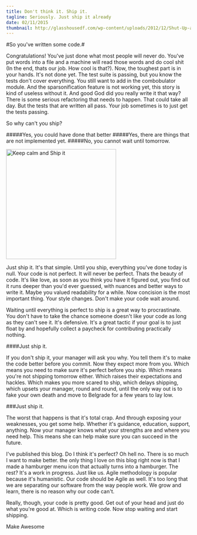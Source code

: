 ```yaml
---
title: Don't think it. Ship it.
tagline: Seriously. Just ship it already
date: 02/11/2015
thumbnail: http://glasshousedf.com/wp-content/uploads/2012/12/Shut-Up-and-Ship-It.psd_.jpg
---
```

#So you've written some code.#

Congratulations! You've just done what most people will never do. You've put words into a file and a machine will read those words and do cool shit (In the end, thats our job. How cool is that?). Now, the toughest part is in your hands. It's not done yet. The test suite is passing, but you know the tests don't cover everything. You still want to add in the combobulator module. And the sparsonification feature is not working yet, this story is kind of useless without it. And good God did you really write it that way? There is some serious refactoring that needs to happen. That could take all day. But the tests that are written all pass. Your job sometimes is to just get the tests passing.

So why can't you ship?

#####Yes, you could have done that better
#####Yes, there are things that are not implemented yet.
#####No, you cannot wait until tomorrow.

<img src="http://sd.keepcalm-o-matic.co.uk/i/keep-calm-and-ship-it-10.png" alt="Keep calm and Ship it"  height="300px">

  Just ship it. It's that simple. Until you ship, everything you've done today is null. Your code is not perfect. It will never be perfect. Thats the beauty of code. It's like love, as soon as you think you have it figured out, you find out it runs deeper than you'd ever guessed, with nuances and better ways to write it. Maybe you valued readability for a while. Now concision is the most important thing. Your style changes. Don't make your code wait around.

Waiting until everything is perfect to ship is a great way to procrastinate. You don't have to take the chance someone doesn't like your code as long as they can't see it. It's defensive. It's a great tactic if your goal is to just float by and hopefully collect a paycheck for contributing practically nothing.

####Just ship it.

If you don't ship it, your manager will ask you why. You tell them it's to make the code better before you commit. Now they expect more from you. Which means you need to make sure it's perfect before you ship. Which means you're not shipping tomorrow either. Which raises their expectations and hackles. Which makes you more scared to ship, which delays shipping, which upsets your manager, round and round, until the only way out is to fake your own death and move to Belgrade for a few years to lay low.

###Just ship it.

The worst that happens is that it's total crap. And through exposing your weaknesses, you get some help. Whether it's guidance, education, support, anything. Now your manager knows what your strengths are and where you need help. This means she can help make sure you can succeed in the future.

I've published this blog. Do I think it's perfect? Oh hell no. There is so much I want to make better. the only thing I love on this blog right now is that I made a hamburger menu icon that actually turns into a hamburger. The rest? It's a work in progress. Just like us. Agile methodology is popular because it's humanistic. Our code should be Agile as well. It's too long that we are separating our software from the way people work. We grow and learn, there is no reason why our code can't.

Really, though, your code is pretty good. Get out of your head and just do what you're good at. Which is writing code. Now stop waiting and start shipping.

Make Awesome
